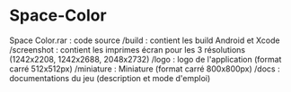 # Space-Color

Space Color.rar : code source 
/build : contient les build Android et Xcode
/screenshot : contient les imprimes écran pour les 3 résolutions (1242x2208, 1242x2688, 2048x2732) 
/logo : logo de l'application  (format carré 512x512px)
/miniature : Miniature (format carré 800x800px)
/docs : documentations du jeu (description et mode d'emploi)

